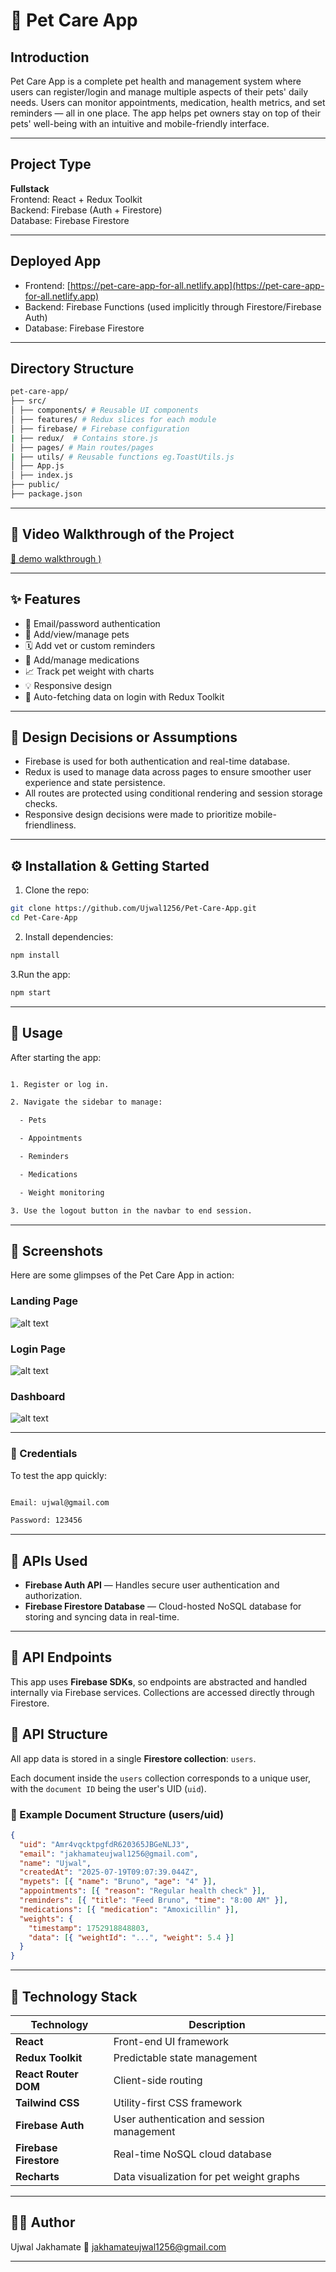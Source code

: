 # 🐾 Pet Care App

## Introduction

Pet Care App is a complete pet health and management system where users can register/login and manage multiple aspects of their pets' daily needs. Users can monitor appointments, medication, health metrics, and set reminders — all in one place. The app helps pet owners stay on top of their pets' well-being with an intuitive and mobile-friendly interface.

---

## Project Type

**Fullstack**  
Frontend: React + Redux Toolkit  
Backend: Firebase (Auth + Firestore)  
Database: Firebase Firestore

---

## Deployed App

- Frontend: [https://pet-care-app-for-all.netlify.app](https://pet-care-app-for-all.netlify.app)
- Backend: Firebase Functions (used implicitly through Firestore/Firebase Auth)
- Database: Firebase Firestore

---

## Directory Structure

```bash
pet-care-app/
├── src/
│ ├── components/ # Reusable UI components
│ ├── features/ # Redux slices for each module
│ ├── firebase/ # Firebase configuration
| ├── redux/  # Contains store.js
│ ├── pages/ # Main routes/pages
| ├── utils/ # Reusable functions eg.ToastUtils.js
│ ├── App.js
│ ├── index.js
├── public/
├── package.json

```

---

## 🎥 Video Walkthrough of the Project

[🔗 demo walkthrough )](https://youtu.be/Llxk9bN45KA)

---

## ✨ Features

- 🔐 Email/password authentication
- 🐶 Add/view/manage pets
- 🗓 Add vet or custom reminders
- 💊 Add/manage medications
- 📈 Track pet weight with charts
- 💡 Responsive design
- 🔄 Auto-fetching data on login with Redux Toolkit

---

## 📐 Design Decisions or Assumptions

- Firebase is used for both authentication and real-time database.
- Redux is used to manage data across pages to ensure smoother user experience and state persistence.
- All routes are protected using conditional rendering and session storage checks.
- Responsive design decisions were made to prioritize mobile-friendliness.

---

## ⚙️ Installation & Getting Started

1. Clone the repo:

```bash
git clone https://github.com/Ujwal1256/Pet-Care-App.git
cd Pet-Care-App
```

2. Install dependencies:

```bash
npm install
```

3.Run the app:

```bash
npm start
```

---

## 🚀 Usage

After starting the app:

```bash

1. Register or log in.

2. Navigate the sidebar to manage:

  - Pets

  - Appointments

  - Reminders

  - Medications

  - Weight monitoring

3. Use the logout button in the navbar to end session.

```

---

## 📸 Screenshots

Here are some glimpses of the Pet Care App in action:

### Landing  Page

![alt text](image.png)

### Login Page

![alt text](image-1.png)

### Dashboard

![alt text](image-2.png)

---

### 🔑 Credentials

To test the app quickly:

```bash

Email: ujwal@gmail.com

Password: 123456

```
---
## 🔗 APIs Used

- **Firebase Auth API** — Handles secure user authentication and authorization.
- **Firebase Firestore Database** — Cloud-hosted NoSQL database for storing and syncing data in real-time.

---

## 🔌 API Endpoints

This app uses **Firebase SDKs**, so endpoints are abstracted and handled internally via Firebase services. Collections are accessed directly through Firestore.

## 🔌 API Structure

All app data is stored in a single **Firestore collection**: `users`.

Each document inside the `users` collection corresponds to a unique user, with the `document ID` being the user's UID (`uid`).

### 📂 Example Document Structure (users/uid)

```json
{
  "uid": "Amr4vqcktpgfdR620365JBGeNLJ3",
  "email": "jakhamateujwal1256@gmail.com",
  "name": "Ujwal",
  "createdAt": "2025-07-19T09:07:39.044Z",
  "mypets": [{ "name": "Bruno", "age": "4" }],
  "appointments": [{ "reason": "Regular health check" }],
  "reminders": [{ "title": "Feed Bruno", "time": "8:00 AM" }],
  "medications": [{ "medication": "Amoxicillin" }],
  "weights": {
    "timestamp": 1752918848803,
    "data": [{ "weightId": "...", "weight": 5.4 }]
  }
}
```
---

## 🧰 Technology Stack

| Technology              | Description                                |
|-------------------------|--------------------------------------------|
| **React**               | Front-end UI framework                     |
| **Redux Toolkit**       | Predictable state management               |
| **React Router DOM**    | Client-side routing                        |
| **Tailwind CSS**        | Utility-first CSS framework                |
| **Firebase Auth**       | User authentication and session management |
| **Firebase Firestore**  | Real-time NoSQL cloud database             |
| **Recharts**            | Data visualization for pet weight graphs   |

---

## 👨‍💻 Author
Ujwal Jakhamate
📧 jakhamateujwal1256@gmail.com

---